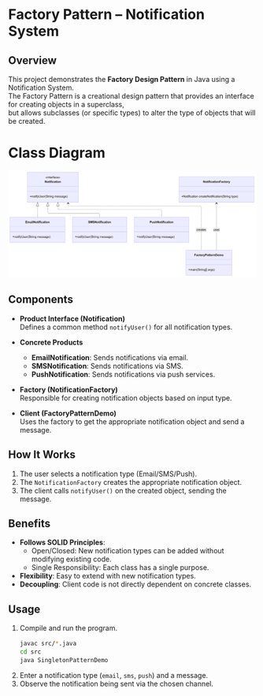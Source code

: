 # Factory Pattern – Notification System

## Overview
This project demonstrates the **Factory Design Pattern** in Java using a Notification System.  
The Factory Pattern is a creational design pattern that provides an interface for creating objects in a superclass,  
but allows subclasses (or specific types) to alter the type of objects that will be created.
# Class Diagram

<img src="Class_Diagram.png">

## Components
- **Product Interface (Notification)**  
  Defines a common method `notifyUser()` for all notification types.

- **Concrete Products**  
  - **EmailNotification**: Sends notifications via email.  
  - **SMSNotification**: Sends notifications via SMS.  
  - **PushNotification**: Sends notifications via push services.  

- **Factory (NotificationFactory)**  
  Responsible for creating notification objects based on input type.  

- **Client (FactoryPatternDemo)**  
  Uses the factory to get the appropriate notification object and send a message.

## How It Works
1. The user selects a notification type (Email/SMS/Push).  
2. The `NotificationFactory` creates the appropriate notification object.  
3. The client calls `notifyUser()` on the created object, sending the message.  

## Benefits
- **Follows SOLID Principles**:  
  - Open/Closed: New notification types can be added without modifying existing code.  
  - Single Responsibility: Each class has a single purpose.  
- **Flexibility**: Easy to extend with new notification types.  
- **Decoupling**: Client code is not directly dependent on concrete classes.  

## Usage
1. Compile and run the program.
   ```bash
   javac src/*.java
   cd src
   java SingletonPatternDemo  
2. Enter a notification type (`email`, `sms`, `push`) and a message.  
3. Observe the notification being sent via the chosen channel.  


